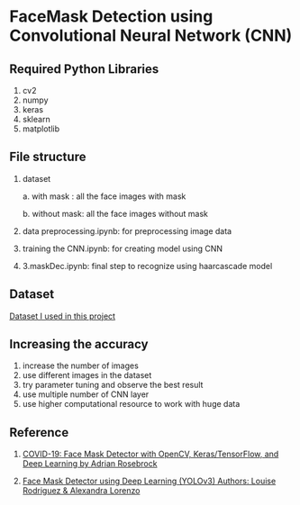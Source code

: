 # FaceMask Detection using Convolutional Neural Network (CNN)

## Required Python Libraries
1. cv2
2. numpy
3. keras
4. sklearn
5. matplotlib

## File structure

1. dataset

    a. with mask : all the face images with mask

    b. without mask:  all the face images without mask

2. data preprocessing.ipynb: for preprocessing image data

3. training the CNN.ipynb: for creating model using CNN 

4. 3.maskDec.ipynb: final step to recognize using haarcascade model

## Dataset
[Dataset I used in this project ](https://github.com/prajnasb/observations/tree/master/experiements/data)



## Increasing the accuracy

1. increase the number of images
2. use different images in the dataset
3. try parameter tuning and observe the best result
4. use multiple number of CNN layer
5. use higher computational resource to  work with huge data

## Reference 
1. [COVID-19: Face Mask Detector with OpenCV, Keras/TensorFlow, and Deep Learning
by Adrian Rosebrock ](https://www.pyimagesearch.com/2020/05/04/covid-19-face-mask-detector-with-opencv-keras-tensorflow-and-deep-learning/)

2. [Face Mask Detector using Deep Learning (YOLOv3)
Authors: Louise Rodriguez & Alexandra Lorenzo](https://medium.com/face-mask-detector-using-deep-learning-yolov3/face-mask-detector-using-deep-learning-yolov3-209b57f77e92)
